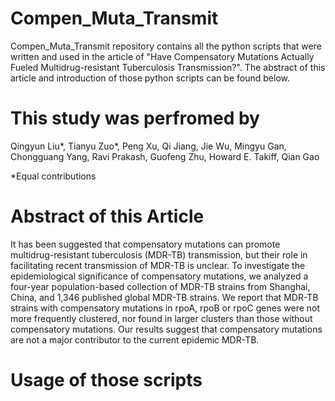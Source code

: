 # Compen_Muta_Transmit
Compen_Muta_Transmit repository contains all the python scripts that were written and used in the article of "Have Compensatory Mutations Actually Fueled Multidrug-resistant Tuberculosis Transmission?". The abstract of this article and introduction of those python scripts can be found below.

# This study was perfromed by 
Qingyun Liu*, Tianyu Zuo*, Peng Xu, Qi Jiang, Jie Wu, Mingyu Gan, Chongguang Yang, Ravi Prakash, Guofeng Zhu, Howard E. Takiff, Qian Gao

*Equal contributions

# Abstract of this Article
It has been suggested that compensatory mutations can promote multidrug-resistant tuberculosis (MDR-TB) transmission, but their role in facilitating recent transmission of MDR-TB is unclear. To investigate the epidemiological significance of compensatory mutations, we analyzed a four-year population-based collection of MDR-TB strains from Shanghai, China, and 1,346 published global MDR-TB strains. We report that MDR-TB strains with compensatory mutations in rpoA, rpoB or rpoC genes were not more frequently clustered, nor found in larger clusters than those without compensatory mutations. Our results suggest that compensatory mutations are not a major contributor to the current epidemic MDR-TB.

# Usage of those scripts
